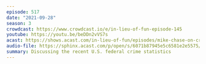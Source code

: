 ```yaml
---
episode: 517
date: "2021-09-28"
season: 3
crowdcast: https://www.crowdcast.io/e/in-lieu-of-fun-episode-145
youtube: https://youtu.be/beDDn2vVS7s
acast: https://shows.acast.com/in-lieu-of-fun/episodes/mike-chase-on-crime-statistics-of-the-day
audio-file: https://sphinx.acast.com/p/open/s/6071b87945e5c6581e2e5575/e/6154b736505bc80015b56152/media.mp3
summary: Discussing the recent U.S. federal crime statistics
---
```


